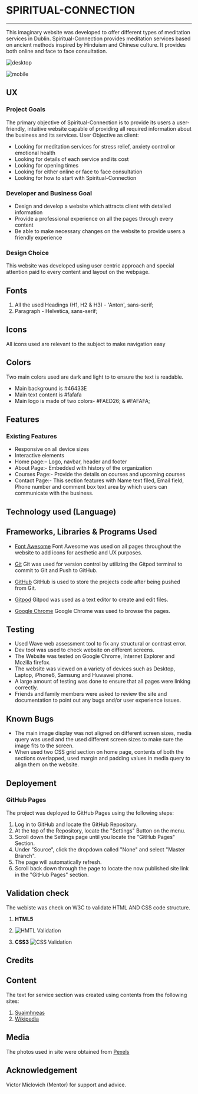 # SPIRITUAL-CONNECTION
______________
This imaginary website was developed to offer different types of meditation services in Dublin. Spiritual-Connection provides meditation services based on ancient methods inspired by Hinduism and Chinese culture. It provides both online and face to face consultation.

![desktop](https://user-images.githubusercontent.com/93731898/144644952-04588572-5143-47d2-8d02-9fd8d21af660.PNG)

![mobile](https://user-images.githubusercontent.com/93731898/145613156-6cbb80fe-827e-48d5-aa01-70e261473a12.PNG)


## UX

### Project Goals
The primary objective of Spiritual-Connection is to provide its users a user-friendly, intuitive website capable of providing all required information about the business and its services.
User Objective as client:
* Looking for meditation services for stress relief, anxiety control or emotional health
* Looking for details of each service and its cost
* Looking for opening times
* Looking for either online or face to face consultation
* Looking for how to start with Spiritual-Connection

### Developer and Business Goal
* Design and develop a website which attracts client with detailed information
* Provide a professional experience on all the pages through every content
* Be able to make necessary changes on the website to provide users a friendly experience

### Design Choice
This website was developed using user centric approach and special attention paid to every content and layout on the webpage.

## Fonts
1. All the used Headings (H1, H2 & H3) - 'Anton', sans-serif;
2. Paragraph - Helvetica, sans-serif;

## Icons
All icons used are relevant to the subject to make navigation easy

## Colors
Two main colors used are dark and light to to ensure the text is readable.
 * Main background is #46433E
 * Main text content is #fafafa
 * Main logo is made of two colors- #FAED26; & #FAFAFA;

## Features

### Existing Features
* Responsive on all device sizes
* Interactive elements
* Home page:– Logo, navbar, header and footer
* About Page:- Embedded with history of the organization
* Courses Page:- Provide the details on courses and upcoming courses
* Contact Page:- This section features with Name text filed, Email field, Phone number and comment box text area by which users can communicate with the business. 

## Technology used (Language)

## Frameworks, Libraries & Programs Used

* [Font Awesome](https://fontawesome.com/)
Font Awesome was used on all pages throughout the website to add icons for aesthetic and UX purposes.

* [Git](https://git-scm.com/)
Git was used for version control by utilizing the Gitpod terminal to commit to Git and Push to GitHub.

* [GitHub](https://github.com/)
GitHub is used to store the projects code after being pushed from Git.

* [Gitpod](https://www.gitpod.io/)
Gitpod was used as a text editor to create and edit files.

* [Google Chrome](https://www.google.com/)
Google Chrome was used to browse the pages.

## Testing

* Used Wave web assessment tool to fix any structural or contrast error.
* Dev tool was used to check website on different screens.
* The Website was tested on Google Chrome, Internet Explorer and Mozilla firefox.
* The website was viewed on a variety of devices such as Desktop, Laptop, iPhone6, Samsung and Huwawei phone.
* A large amount of testing was done to ensure that all pages were linking correctly.
* Friends and family members were asked to review the site and documentation to point out any bugs and/or user experience issues.

## Known Bugs

* The main image display was not aligned on different screen sizes, media query was used and the used different screen sizes to make sure the image fits to the screen.
* When used two CSS grid section on home page, contents of both the sections overlapped, used margin and padding values in media query to align them on the website.

## Deployement

### GitHub Pages
The project was deployed to GitHub Pages using the following steps:
1.	Log in to GitHub and locate the GitHub Repository.
2.	At the top of the Repository, locate the "Settings" Button on the menu.
3.	Scroll down the Settings page until you locate the "GitHub Pages" Section.
4.	Under "Source", click the dropdown called "None" and select "Master Branch".
5.	The page will automatically refresh.
6.	Scroll back down through the page to locate the now published site link in the "GitHub Pages" section.

## Validation check
The webiste was check on W3C to validate HTML AND CSS code structure.
1. **HTML5**
2. ![HMTL Validation](https://user-images.githubusercontent.com/93731898/145388306-4170d1ba-00ff-48bb-86ae-edb0fea620bf.PNG)

2. **CSS3**
![CSS Validation](https://user-images.githubusercontent.com/93731898/145388334-64e5c6cc-a84e-4c71-b19f-3cdf7bed72f3.PNG)

## Credits

## Content
The text for service section was created using contents from the following sites:
1. 	[Suaimhneas](https://cbt-therapy-mindfulness.ie/mindfulness-for-depression/)
2.  [Wikipedia](https://www.wikipedia.org/)

## Media
The photos used in site were obtained from [Pexels](https://www.pexels.com/)

## Acknowledgement
Victor Miclovich (Mentor) for support and advice.
